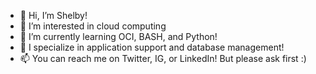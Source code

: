 - 👋 Hi, I’m Shelby!
- 👀 I’m interested in cloud computing 
- 🌱 I’m currently learning OCI, BASH, and Python!
- 💞️ I specialize in application support and database management!
- 📫 You can reach me on Twitter, IG, or LinkedIn! But please ask first :)
